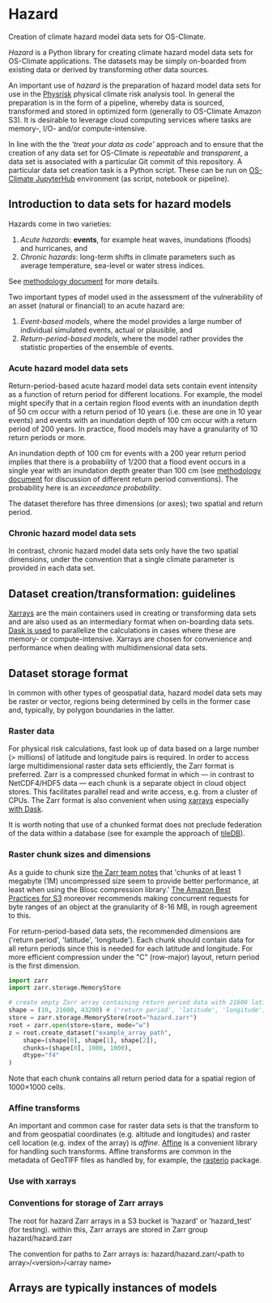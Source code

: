 # Hazard

Creation of climate hazard model data sets for OS-Climate.

_Hazard_ is a Python library for creating climate hazard model data sets for OS-Climate applications. The datasets may be simply on-boarded from existing data or derived by transforming other data sources.

An important use of _hazard_ is the preparation of hazard model data sets for use in the [Physrisk](https://github.com/os-climate/physrisk) physical climate risk analysis tool. In general the preparation is in the form of a pipeline, whereby data is sourced, transformed and stored in optimized form (generally to OS-Climate Amazon S3). It is desirable to leverage cloud computing services where tasks are memory-, I/O- and/or compute-intensive.

In line with the the _'treat your data as code'_ approach and to ensure that the creation of any data set for OS-Climate is _repeatable_ and _transparent_, a data set is associated with a particular Git commit of this repository.
A particular data set creation task is a Python script. These can be run on [OS-Climate JupyterHub](https://jupyterhub-odh-jupyterhub.apps.odh-cl2.apps.os-climate.org) environment (as script, notebook or pipeline).

## Introduction to data sets for hazard models

Hazards come in two varieties:

1. _Acute hazards_: **events**, for example heat waves, inundations (floods) and hurricanes, and
2. _Chronic hazards_: long-term shifts in climate parameters such as average temperature, sea-level or water stress indices.

See [methodology document](https://github.com/os-climate/physrisk/tree/main/methodology#:~:text=PhysicalRiskMethodology.pdf) for more details.

Two important types of model used in the assessment of the vulnerability of an asset (natural or financial) to an acute hazard are:

1. _Event-based models_, where the model provides a large number of individual simulated events, actual or plausible, and
2. _Return-period-based models_, where the model rather provides the statistic properties of the ensemble of events.

### Acute hazard model data sets

Return-period-based acute hazard model data sets contain event intensity as a function of return period for different locations. For example, the model might specify that in a certain region flood events with an inundation depth of 50 cm occur with a return period of 10 years (i.e. these are one in 10 year events) and events with an inundation depth of 100 cm occur with a return period of 200 years. In practice, flood models may have a granularity of 10 return periods or more.

An inundation depth of 100 cm for events with a 200 year return period implies that there is a probability of $1/200$ that a flood event occurs in a single year with an inundation depth greater than 100 cm (see [methodology document](https://github.com/os-climate/physrisk/tree/main/methodology#:~:text=PhysicalRiskMethodology.pdf) for discussion of different return period conventions). The probability here is an _exceedance probability_.

The dataset therefore has three dimensions (or axes); two spatial and return period.

### Chronic hazard model data sets

In contrast, chronic hazard model data sets only have the two spatial dimensions, under the convention that a single climate parameter is provided in each data set.

## Dataset creation/transformation: guidelines

[Xarrays](https://docs.xarray.dev/en/stable/) are the main containers used in creating or transforming data sets and are also used as an intermediary format when on-boarding data sets. [Dask is used](https://docs.xarray.dev/en/stable/user-guide/dask.html) to parallelize the calculations in cases where these are memory- or compute-intensive. Xarrays are chosen for convenience and performance when dealing with multidimensional data sets.

## Dataset storage format

In common with other types of geospatial data, hazard model data sets may be raster or vector, regions being determined by cells in the former case and, typically, by polygon boundaries in the latter.

### Raster data

For physical risk calculations, fast look up of data based on a large number (> millions) of latitude and longitude pairs is required. In order to access large multidimensional raster data sets efficiently, the Zarr format is preferred. Zarr is a compressed chunked format in which — in contrast to NetCDF4/HDF5 data — each chunk is a separate object in cloud object stores. This facilitates parallel read and write access, e.g. from a cluster of CPUs. The Zarr format is also convenient when using [xarrays](https://docs.xarray.dev/en/stable/) especially [with Dask](https://docs.xarray.dev/en/stable/user-guide/dask.html).

It is worth noting that use of a chunked format does not preclude federation of the data within a database (see for example the approach of [tileDB](https://tiledb.com/)).

### Raster chunk sizes and dimensions

As a guide to chunk size [the Zarr team notes](https://zarr.readthedocs.io/en/stable/tutorial.html) that 'chunks of at least 1 megabyte (1M) uncompressed size seem to provide better performance, at least when using the Blosc compression library.' [The Amazon Best Practices for S3](https://d1.awsstatic.com/whitepapers/AmazonS3BestPractices.pdf) moreover recommends making concurrent requests for byte ranges of an object at the granularity of 8-16 MB, in rough agreement to this.

For return-period-based data sets, the recommended dimensions are ('return period', 'latitude', 'longitude'). Each chunk should contain data for all return periods since this is needed for each latitude and longitude. For more efficient compression under the "C" (row-major) layout, return period is the first dimension.

```python
import zarr
import zarr.storage.MemoryStore

# create empty Zarr array containing return period data with 21600 latitudes and 43200 longitudes
shape = (10, 21600, 43200) # ('return period', 'latitude', 'longitude')
store = zarr.storage.MemoryStore(root="hazard.zarr")
root = zarr.open(store=store, mode="w")
z = root.create_dataset("example_array_path",
    shape=(shape[0], shape[1], shape[2]),
    chunks=(shape[0], 1000, 1000),
    dtype="f4"
)
```

Note that each chunk contains all return period data for a spatial region of 1000×1000 cells.

### Affine transforms

An important and common case for raster data sets is that the transform to and from geospatial coordinates (e.g. altitude and longitudes) and raster cell location (e.g. index of the array) is _affine_. [Affine](https://pypi.org/project/affine/) is a convenient library for handling such transforms. Affine transforms are common in the metadata of GeoTIFF files as handled by, for example, the [rasterio](https://rasterio.readthedocs.io/en/latest/api/rasterio.transform.html) package.

### Use with xarrays

### Conventions for storage of Zarr arrays

The root for hazard Zarr arrays in a S3 bucket is 'hazard' or 'hazard_test' (for testing).
within this, Zarr arrays are stored in Zarr group hazard/hazard.zarr

The convention for paths to Zarr arrays is:
hazard/hazard.zarr/`<`path to array`>`/`<`version`>`/`<`array name`>`

## Arrays are typically instances of models
